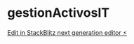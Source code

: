 # gestionActivosIT

[Edit in StackBlitz next generation editor ⚡️](https://stackblitz.com/~/github.com/aleramirezsj/gestionActivosIT)